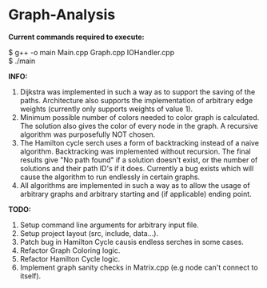 # Graph-Analysis

**Current commands required to execute:**<br/>

$ g++ -o main Main.cpp Graph.cpp IOHandler.cpp  
$ ./main<br/>

**INFO:**  
1. Dijkstra was implemented in such a way as to support the saving of the paths. Architecture also supports the implementation of arbitrary edge weights (currently only supports weights of value 1).  
2. Minimum possible number of colors needed to color graph is calculated. The solution also gives the color of every node in the graph. A recursive algorithm was purposefully NOT chosen.  
3. The Hamilton cycle serch uses a form of backtracking instead of a naive algorithm. Backtracking was implemented without recursion. The final results give "No path found" if a solution doesn't exist, or the number of solutions and their path ID's if it does. Currently a bug exists which will cause the algorithm to run endlessly in certain graphs.<br/>
4. All algorithms are implemented in such a way as to allow the usage of arbitrary graphs and arbitrary starting and (if applicable) ending point.

**TODO:**  
1. Setup command line arguments for arbitrary input file.  
2. Setup project layout (src, include, data...).  
3. Patch bug in Hamilton Cycle causis endless serches in some cases.  
4. Refactor Graph Coloring logic.  
5. Refactor Hamilton Cycle logic.  
6. Implement graph sanity checks in Matrix.cpp (e.g node can't connect to itself).  
